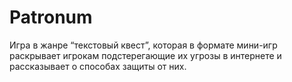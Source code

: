 # Patronum

Игра в жанре “текстовый квест”, которая в формате мини-игр раскрывает игрокам подстерегающие их угрозы в интернете и рассказывает о способах защиты от них.
